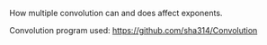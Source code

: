 How multiple convolution can and does affect exponents.

Convolution program used:
https://github.com/sha314/Convolution

